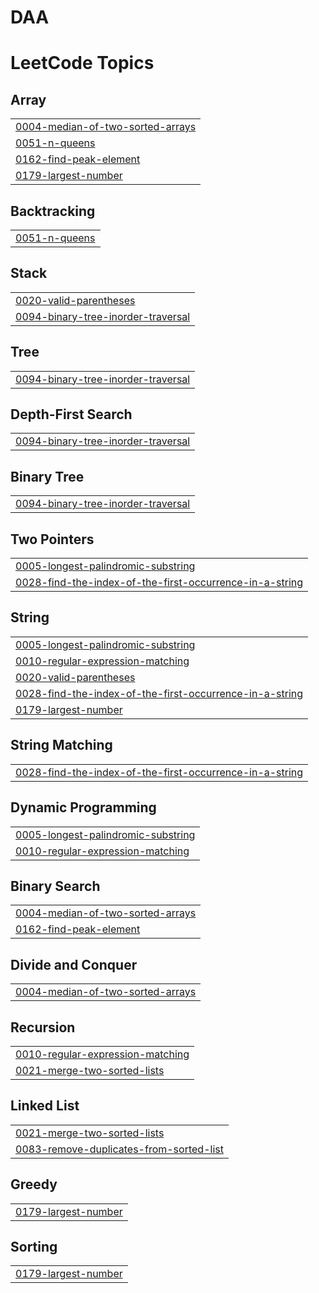 # DAA
<!---LeetCode Topics Start-->
# LeetCode Topics
## Array
|  |
| ------- |
| [0004-median-of-two-sorted-arrays](https://github.com/Kruthin-JA/DAA/tree/master/0004-median-of-two-sorted-arrays) |
| [0051-n-queens](https://github.com/Kruthin-JA/DAA/tree/master/0051-n-queens) |
| [0162-find-peak-element](https://github.com/Kruthin-JA/DAA/tree/master/0162-find-peak-element) |
| [0179-largest-number](https://github.com/Kruthin-JA/DAA/tree/master/0179-largest-number) |
## Backtracking
|  |
| ------- |
| [0051-n-queens](https://github.com/Kruthin-JA/DAA/tree/master/0051-n-queens) |
## Stack
|  |
| ------- |
| [0020-valid-parentheses](https://github.com/Kruthin-JA/DAA/tree/master/0020-valid-parentheses) |
| [0094-binary-tree-inorder-traversal](https://github.com/Kruthin-JA/DAA/tree/master/0094-binary-tree-inorder-traversal) |
## Tree
|  |
| ------- |
| [0094-binary-tree-inorder-traversal](https://github.com/Kruthin-JA/DAA/tree/master/0094-binary-tree-inorder-traversal) |
## Depth-First Search
|  |
| ------- |
| [0094-binary-tree-inorder-traversal](https://github.com/Kruthin-JA/DAA/tree/master/0094-binary-tree-inorder-traversal) |
## Binary Tree
|  |
| ------- |
| [0094-binary-tree-inorder-traversal](https://github.com/Kruthin-JA/DAA/tree/master/0094-binary-tree-inorder-traversal) |
## Two Pointers
|  |
| ------- |
| [0005-longest-palindromic-substring](https://github.com/Kruthin-JA/DAA/tree/master/0005-longest-palindromic-substring) |
| [0028-find-the-index-of-the-first-occurrence-in-a-string](https://github.com/Kruthin-JA/DAA/tree/master/0028-find-the-index-of-the-first-occurrence-in-a-string) |
## String
|  |
| ------- |
| [0005-longest-palindromic-substring](https://github.com/Kruthin-JA/DAA/tree/master/0005-longest-palindromic-substring) |
| [0010-regular-expression-matching](https://github.com/Kruthin-JA/DAA/tree/master/0010-regular-expression-matching) |
| [0020-valid-parentheses](https://github.com/Kruthin-JA/DAA/tree/master/0020-valid-parentheses) |
| [0028-find-the-index-of-the-first-occurrence-in-a-string](https://github.com/Kruthin-JA/DAA/tree/master/0028-find-the-index-of-the-first-occurrence-in-a-string) |
| [0179-largest-number](https://github.com/Kruthin-JA/DAA/tree/master/0179-largest-number) |
## String Matching
|  |
| ------- |
| [0028-find-the-index-of-the-first-occurrence-in-a-string](https://github.com/Kruthin-JA/DAA/tree/master/0028-find-the-index-of-the-first-occurrence-in-a-string) |
## Dynamic Programming
|  |
| ------- |
| [0005-longest-palindromic-substring](https://github.com/Kruthin-JA/DAA/tree/master/0005-longest-palindromic-substring) |
| [0010-regular-expression-matching](https://github.com/Kruthin-JA/DAA/tree/master/0010-regular-expression-matching) |
## Binary Search
|  |
| ------- |
| [0004-median-of-two-sorted-arrays](https://github.com/Kruthin-JA/DAA/tree/master/0004-median-of-two-sorted-arrays) |
| [0162-find-peak-element](https://github.com/Kruthin-JA/DAA/tree/master/0162-find-peak-element) |
## Divide and Conquer
|  |
| ------- |
| [0004-median-of-two-sorted-arrays](https://github.com/Kruthin-JA/DAA/tree/master/0004-median-of-two-sorted-arrays) |
## Recursion
|  |
| ------- |
| [0010-regular-expression-matching](https://github.com/Kruthin-JA/DAA/tree/master/0010-regular-expression-matching) |
| [0021-merge-two-sorted-lists](https://github.com/Kruthin-JA/DAA/tree/master/0021-merge-two-sorted-lists) |
## Linked List
|  |
| ------- |
| [0021-merge-two-sorted-lists](https://github.com/Kruthin-JA/DAA/tree/master/0021-merge-two-sorted-lists) |
| [0083-remove-duplicates-from-sorted-list](https://github.com/Kruthin-JA/DAA/tree/master/0083-remove-duplicates-from-sorted-list) |
## Greedy
|  |
| ------- |
| [0179-largest-number](https://github.com/Kruthin-JA/DAA/tree/master/0179-largest-number) |
## Sorting
|  |
| ------- |
| [0179-largest-number](https://github.com/Kruthin-JA/DAA/tree/master/0179-largest-number) |
<!---LeetCode Topics End-->